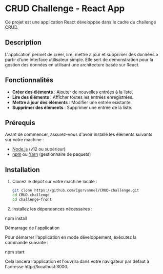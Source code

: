 # CRUD Challenge - React App

Ce projet est une application React développée dans le cadre du challenge CRUD.

## Description

L'application permet de créer, lire, mettre à jour et supprimer des données à partir d'une interface utilisateur simple. Elle sert de démonstration pour la gestion des données en utilisant une architecture basée sur React.

## Fonctionnalités

- **Créer des éléments** : Ajouter de nouvelles entrées à la liste.
- **Lire des éléments** : Afficher toutes les entrées enregistrées.
- **Mettre à jour des éléments** : Modifier une entrée existante.
- **Supprimer des éléments** : Supprimer une entrée de la liste.

## Prérequis

Avant de commencer, assurez-vous d'avoir installé les éléments suivants sur votre machine :

- [Node.js](https://nodejs.org/) (v12 ou supérieur)
- [npm](https://www.npmjs.com/) ou [Yarn](https://yarnpkg.com/) (gestionnaire de paquets)

## Installation

1. Clonez le dépôt sur votre machine locale :

   ```bash
   git clone https://github.com/Igorvannel/CRUD-challenge.git
   cd CRUD-challenge
   cd challenge-front
   
   
2. Installez les dépendances nécessaires :

npm install

Démarrage de l'application

Pour démarrer l'application en mode développement, exécutez la commande suivante :

npm start

Cela lancera l'application et l'ouvrira dans votre navigateur par défaut à l'adresse http://localhost:3000.
